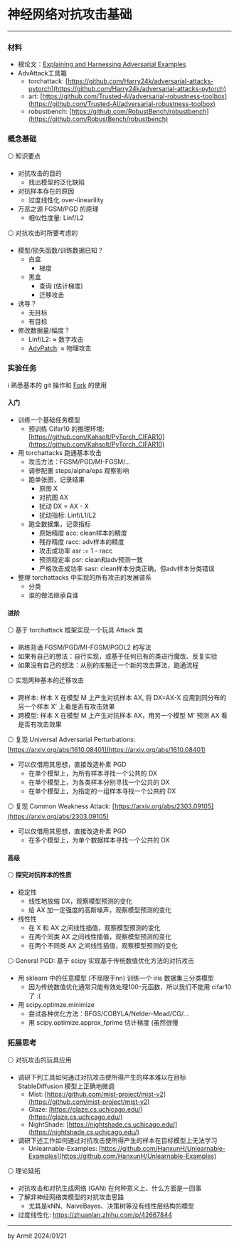 # 神经网络对抗攻击基础

----

### 材料

- 根论文：[Explaining and Harnessing Adversarial Examples](https://arxiv.org/abs/1412.6572)
- AdvAttack工具箱
  - torchattack: [https://github.com/Harry24k/adversarial-attacks-pytorch](https://github.com/Harry24k/adversarial-attacks-pytorch)
  - art: [https://github.com/Trusted-AI/adversarial-robustness-toolbox](https://github.com/Trusted-AI/adversarial-robustness-toolbox)
  - robustbench: [https://github.com/RobustBench/robustbench](https://github.com/RobustBench/robustbench)


### 概念基础

⚪ 知识要点

- 对抗攻击的目的
  - 找出模型的泛化缺陷
- 对抗样本存在的原因
  - 过度线性化 over-linearility
- 万恶之源 FGSM/PGD 的原理
  - 相似性度量: Linf/L2

⚪ 对抗攻击时所要考虑的

- 模型/损失函数/训练数据已知？
  - 白盒
    - 梯度
  - 黑盒
    - 查询 (估计梯度)
    - 迁移攻击
- 诱导？
  - 无目标
  - 有目标
- 修改数据量/幅度？
  - Linf/L2: ≈ 数字攻击
  - [AdvPatch](https://arxiv.org/pdf/1712.09665.pdf): ≈ 物理攻击


### 实验任务

ℹ 熟悉基本的 git 操作和 [Fork](https://git-fork.com/) 的使用

#### 入门

- 训练一个基础任务模型
  - 预训练 Cifar10 的推理环境: [https://github.com/Kahsolt/PyTorch_CIFAR10](https://github.com/Kahsolt/PyTorch_CIFAR10)
- 用 torchattacks 跑通基本攻击
  - 攻击方法：FGSM/PGD/MI-FGSM/...
  - 调参配置 steps/alpha/eps 观察影响
  - 跑单张图，记录结果
    - 原图 X 
    - 对抗图 AX
    - 扰动 DX = AX - X
    - 扰动指标: Linf/L1/L2
  - 跑全数据集，记录指标
    - 原始精度 acc: clean样本的精度
    - 残存精度 racc: adv样本的精度
    - 攻击成功率 asr := 1 - racc
    - 预测稳定率 psr: clean和adv预测一致
    - 严格攻击成功率 sasr: clean样本分类正确，但adv样本分类错误
- 整理 torchattacks 中实现的所有攻击的发展谱系
  - 分类
  - 谁的做法继承自谁

#### 进阶

⚪ 基于 torchattack 框架实现一个玩具 Attack 类

- 熟练背诵 FGSM/PGD/MI-FGSM/PGDL2 的写法
- 如果有自己的想法：自行实现，或基于任何已有的类进行魔改、反复实验
- 如果没有自己的想法：从别的库搬迁一个新的攻击算法，跑通流程

⚪ 实现两种基本的迁移攻击

- 跨样本: 样本 X 在模型 M 上产生对抗样本 AX, 将 DX=AX-X 应用到同分布的另一个样本 X' 上看是否有攻击效果
- 跨模型: 样本 X 在模型 M 上产生对抗样本 AX，用另一个模型 M' 预测 AX 看是否有攻击效果

⚪ 复现 Universal Adversarial Perturbations: [https://arxiv.org/abs/1610.08401](https://arxiv.org/abs/1610.08401)

- 可以仅借用其思想，直接改造朴素 PGD
  - 在单个模型上，为所有样本寻找一个公共的 DX
  - 在单个模型上，为各类样本分别寻找一个公共的 DX
  - 在单个模型上，为指定的一组样本寻找一个公共的 DX

⚪ 复现 Common Weakness Attack: [https://arxiv.org/abs/2303.09105](https://arxiv.org/abs/2303.09105)

- 可以仅借用其思想，直接改造朴素 PGD
  - 在多个模型上，为单个数据样本寻找一个公共的 DX

#### 高级

⚪ **探究对抗样本的性质**

- 稳定性
  - 线性地放缩 DX，观察模型预测的变化
  - 给 AX 加一定强度的高斯噪声，观察模型预测的变化
- 线性性
  - 在 X 和 AX 之间线性插值，观察模型预测的变化
  - 在两个同类 AX 之间线性插值，观察模型预测的变化
  - 在两个不同类 AX 之间线性插值，观察模型预测的变化

⚪ General PGD: 基于 scipy 实现基于传统数值优化方法的对抗攻击

- 用 sklearn 中的任意模型 (不局限于nn) 训练一个 iris 数据集三分类模型
  - 因为传统数值优化通常只能有效处理100-元函数，所以我们不能用 cifar10 了 :(
- 用 scipy.optimze.minimize
  - 尝试各种优化方法：BFGS/COBYLA/Nelder-Mead/CG/...
  - 用 scipy.optimize.approx_fprime 估计梯度 (虽然很慢


### 拓展思考

⚪ 对抗攻击的玩具应用

- 调研下列工具如何通过对抗攻击使所得产生的样本难以在目标 StableDiffusion 模型上正确地微调
  - Mist: [https://github.com/mist-project/mist-v2](https://github.com/mist-project/mist-v2)
  - Glaze: [https://glaze.cs.uchicago.edu/](https://glaze.cs.uchicago.edu/)
  - NightShade: [https://nightshade.cs.uchicago.edu/](https://nightshade.cs.uchicago.edu/)
- 调研下述工作如何通过对抗攻击使所得产生的样本在目标模型上无法学习
  - Unlearnable-Examples: [https://github.com/HanxunH/Unlearnable-Examples](https://github.com/HanxunH/Unlearnable-Examples)

⚪ 理论延拓

- 对抗攻击和对抗生成网络 (GAN) 在何种意义上、什么方面是一回事
- 了解非神经网络类模型的对抗攻击思路
  - 尤其是kNN、NaiveBayes、决策树等没有线性层结构的模型
- 过度线性化: https://zhuanlan.zhihu.com/p/42667844
 
----
by Armit
2024/01/21 
